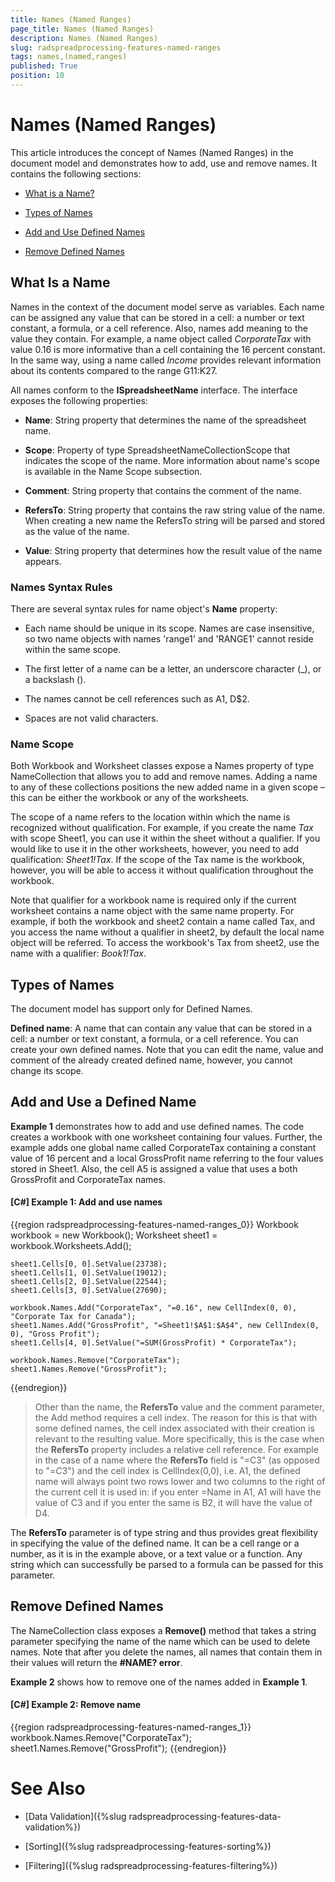 ```yaml
---
title: Names (Named Ranges)
page_title: Names (Named Ranges)
description: Names (Named Ranges)
slug: radspreadprocessing-features-named-ranges
tags: names,(named,ranges)
published: True
position: 10
---
```


# Names (Named Ranges)



This article introduces the concept of Names (Named Ranges) in the document model and demonstrates how to add, use and remove names. It contains the following sections:
      

* [What is a Name?](#what-is-a-name)

* [Types of Names](#types-of-names)

* [Add and Use Defined Names](#add-and-use-a-defined-name)

* [Remove Defined Names](#remove-defined-names)

## What Is a Name

Names in the context of the document model serve as variables. Each name can be assigned any value that can be stored in a cell: a number or text constant, a formula, or a cell reference. Also, names add meaning to the value they contain. For example, a name object called *CorporateTax* with value 0.16 is more informative than a cell containing the 16 percent constant. In the same way, using a name called *Income* provides relevant information about its contents compared to the range G11:K27.
        

All names conform to the __ISpreadsheetName__ interface. The interface exposes the following properties:
        

* __Name__: String property that determines the name of the spreadsheet name.
            

* __Scope__: Property of type SpreadsheetNameCollectionScope that indicates the scope of the name. More information about name's scope is available in the Name Scope subsection.
            

* __Comment__: String property that contains the comment of the name.
            

* __RefersTo__: String property that contains the raw string value of the name. When creating a new name the RefersTo string will be parsed and stored as the value of the name.
            

* __Value__: String property that determines how the result value of the name appears.
            

### Names Syntax Rules

There are several syntax rules for name object's __Name__ property:
            

* Each name should be unique in its scope. Names are case insensitive, so two name objects with names 'range1' and 'RANGE1' cannot reside within the same scope.
                

* The first letter of a name can be a letter, an underscore character (_), or a backslash (\).
                

* The names cannot be cell references such as  A1, D$2.
                

* Spaces are not valid characters.
                

### Name Scope

Both Workbook and Worksheet classes expose a Names property of type NameCollection that allows you to add and remove names. Adding a name to any of these collections positions the new added name in a given scope – this can be either the workbook or any of the worksheets.
            

The scope of a name refers to the location within which the name is recognized without qualification. For example, if you create the name *Tax* with scope Sheet1, you can use it within the sheet without a qualifier. If you would like to use it in the other worksheets, however, you need to add qualification: *Sheet1!Tax*. If the scope of the Tax name is the workbook, however, you will be able to access it without qualification throughout the workbook.
            

Note that qualifier for a workbook name is required only if the current worksheet contains a name object with the same name property. For example, if both the workbook and sheet2 contain a name called Tax, and you access the name without a qualifier in sheet2, by default the local name object will be referred. To access the workbook's Tax from sheet2, use the name with a qualifier: *Book1!Tax*.
            

## Types of Names

Тhe document model  has support only for Defined Names.
        

__Defined name__: A name that can contain any value that can be stored in a cell: a number or text constant, a formula, or a cell reference. You can create your own defined names. Note that you can edit the name, value and comment of the already created defined name, however, you cannot change its scope.
        

## Add and Use a Defined Name

__Example 1__ demonstrates how to add and use defined names. The code creates a workbook with one worksheet containing four values. Further, the example adds one global name called CorporateTax containing a constant value of 16 percent and a local GrossProfit name referring to the four values stored in Sheet1. Also, the cell A5 is assigned a value that uses a both GrossProfit and CorporateTax names.
        

#### __[C#] Example 1: Add and use names__

{{region radspreadprocessing-features-named-ranges_0}}
    Workbook workbook = new Workbook();
    Worksheet sheet1 = workbook.Worksheets.Add();

    sheet1.Cells[0, 0].SetValue(23738);
    sheet1.Cells[1, 0].SetValue(19012);
    sheet1.Cells[2, 0].SetValue(22544);
    sheet1.Cells[3, 0].SetValue(27690);

    workbook.Names.Add("CorporateTax", "=0.16", new CellIndex(0, 0), "Corporate Tax for Canada");
    sheet1.Names.Add("GrossProfit", "=Sheet1!$A$1:$A$4", new CellIndex(0, 0), "Gross Profit");
    sheet1.Cells[4, 0].SetValue("=SUM(GrossProfit) * CorporateTax");

    workbook.Names.Remove("CorporateTax");
    sheet1.Names.Remove("GrossProfit");
{{endregion}}

> Other than the name, the __RefersTo__ value and the comment parameter, the Add method requires a cell index. The reason for this is that with some defined names, the cell index associated with their creation is relevant to the resulting value. More specifically, this is the case when the __RefersTo__ property includes a relative cell reference. For example in the case of a name where the __RefersTo__ field is "=C3" (as opposed to "=$C$3") and the cell index is CellIndex(0,0), i.e. A1, the defined name will always point two rows lower and two columns to the right of the current cell it is used in: if you enter =Name in A1, A1 will have the value of C3 and if you enter the same is B2, it will have the value of D4.
>
The __RefersTo__ parameter is of type string and thus provides great flexibility in specifying the value of the defined name. It can be a cell range or a number, as it is in the example above, or a text value or a function. Any string which can successfully be parsed to a formula can be passed for this parameter.


## Remove Defined Names

The NameCollection class exposes a __Remove()__ method that takes a string parameter specifying the name of the name which can be used to delete names. Note that after you delete the names, all names that contain them in their values will return the __#NAME? error__.
        

__Example 2__ shows how to remove one of the names added in __Example 1__.
        

#### __[C#] Example 2: Remove name__

{{region radspreadprocessing-features-named-ranges_1}}
    workbook.Names.Remove("CorporateTax");
    sheet1.Names.Remove("GrossProfit");
{{endregion}}


# See Also

* [Data Validation]({%slug radspreadprocessing-features-data-validation%})

* [Sorting]({%slug radspreadprocessing-features-sorting%})

* [Filtering]({%slug radspreadprocessing-features-filtering%})